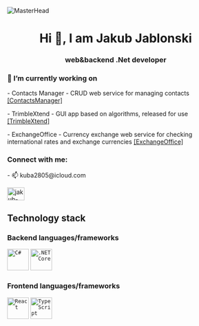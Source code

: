![MasterHead](https://neosmart.net/blog/wp-content/uploads/2019/06/dot-NET-Standard-Banner.png)
<h1 align="center">Hi 👋, I am Jakub Jablonski </h1>
<h3 align="center">web&backend .Net developer</h3>

<h3 align ="left">🔭 I’m currently working on</h3> 

<p align="left">
  - Contacts Manager - CRUD web service for managing contacts
  <a href="https://github.com/JJablonski02/ContactsManager">[ContactsManager]</a>
</p>
<p align="left">
  - TrimbleXtend - GUI app based on algorithms, released for use
  <a href="(https://github.com/JJablonski02/TrimbleXtend)">[TrimbleXtend]</a>
</p>
<p align="left">
  - ExchangeOffice - Currency exchange web service for checking international rates and exchange currencies
  <a href="https://github.com/JJablonski02/CurrencyProject">[ExchangeOffice]</a>
</p>


<h3 align="left">Connect with me:</h3>
  - 📫 kuba2805@icloud.com

<a href="https://linkedin.com/in/jakub-jablonski12" target="blank"><img align="center" src="https://raw.githubusercontent.com/rahuldkjain/github-profile-readme-generator/master/src/images/icons/Social/linked-in-alt.svg" alt="jakub-jablonski12" height="30" width="40" /></a>
<p></p>
<h2 align="left">Technology stack</h2>
</p>
<h3 align="left">Backend languages/frameworks</h3>

<div align="left">
	<code><img width="50" src="https://user-images.githubusercontent.com/25181517/121405384-444d7300-c95d-11eb-959f-913020d3bf90.png" alt="C#" title="C#"/></code>
	<code><img width="50" src="https://user-images.githubusercontent.com/25181517/121405754-b4f48f80-c95d-11eb-8893-fc325bde617f.png" alt=".NET Core" title=".NET Core"/></code>
</div>

<h3 align="left">Frontend languages/frameworks</h3>
<div align="left">
<code><img width="50" src="https://user-images.githubusercontent.com/25181517/183897015-94a058a6-b86e-4e42-a37f-bf92061753e5.png" alt="React" title="React"/></code>
	<code><img width="50" src="https://user-images.githubusercontent.com/25181517/183890598-19a0ac2d-e88a-4005-a8df-1ee36782fde1.png" alt="TypeScript" title="TypeScript"/></code>
</div>  
 
